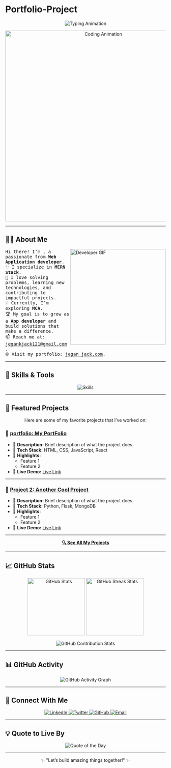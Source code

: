 # Portfolio-Project

<!-- Header Section -->
<p align="center">
  <img src="https://readme-typing-svg.demolab.com?font=Fira+Code&size=28&duration=3000&pause=500&color=26F7EB&center=true&vCenter=true&width=800&lines=Hello,+I'm+%3CJegan K%3E!+👋;A+Passionate+%3CFull stack Developer%3E+🌟;I+Love+Building+Creative+Solutions+🚀" alt="Typing Animation">
</p>

<p align="center">
  <img src="https://media.giphy.com/media/f6hnhHkks8bk4jwjh3/giphy.gif" alt="Coding Animation" width="600" />
</p>

---

## 🧑‍💻 **About Me**
<p>
  <img align="right" src="https://media.giphy.com/media/qgQUggAC3Pfv687qPC/giphy.gif" alt="Developer GIF" width="300" />
  <samp>
    Hi there! I’m <b><Your Name></b>, a passionate <b><Your Role></b> from <b>Web Application developer</b>.<br>
    ✨ I specialize in <b>MERN Stack</b>.<br>
    🚀 I love solving problems, learning new technologies, and contributing to impactful projects.<br>
    💡 Currently, I’m exploring <b>MCA</b>.<br>
    🏆 My goal is to grow as a <b>App developer</b> and build solutions that make a difference.<br>
    📫 Reach me at: <a href="mailto:jegankjack121@gmail.com">jegankjack121@gmail.com</a>.<br>
    🌐 Visit my portfolio: <a href="https://www.instagram.com/jega_pugal__555">jegan jack.com</a>.
  </samp>
</p>

---

## 🚀 **Skills & Tools**
<p align="center">
  <img src="https://skillicons.dev/icons?i=html,css,js,react,nodejs,python,mongodb,git,github,java&theme=light" alt="Skills">
</p>

---

## 🌟 **Featured Projects**
<p align="center">Here are some of my favorite projects that I’ve worked on:</p>

### 📌 [**portfolio: My PortFolio**](https://github.com/JegankarthiMCA/portfolio)
- 🔹 **Description:** Brief description of what the project does.
- 🔹 **Tech Stack:** HTML, CSS, JavaScript, React
- 🔹 **Highlights:** 
  - Feature 1
  - Feature 2
- 🔗 **Live Demo:** [Live Link](https://yourprojectlink.com)

---

### 📌 [**Project 2: Another Cool Project**](https://github.com/yourusername/project2)
- 🔹 **Description:** Brief description of what the project does.
- 🔹 **Tech Stack:** Python, Flask, MongoDB
- 🔹 **Highlights:**
  - Feature 1
  - Feature 2
- 🔗 **Live Demo:** [Live Link](https://yourprojectlink.com)

---

<p align="center">
  <a href="https://github.com/yourusername?tab=repositories"><b>🔍 See All My Projects</b></a>
</p>

---

## 📈 **GitHub Stats**
<p align="center">
  <img src="https://github-readme-stats.vercel.app/api?username=yourusername&show_icons=true&theme=radical&count_private=true" alt="GitHub Stats" height="180px" />
  <img src="https://github-readme-streak-stats.herokuapp.com/?user=yourusername&theme=radical" alt="GitHub Streak Stats" height="180px" />
</p>

<p align="center">
  <img src="https://github-profile-summary-cards.vercel.app/api/cards/profile-details?username=yourusername&theme=radical" alt="GitHub Contribution Stats" />
</p>

---

## 📊 **GitHub Activity**
<p align="center">
  <img src="https://github-readme-activity-graph.vercel.app/graph?username=yourusername&custom_title=GitHub%20Activity%20Graph&bg_color=0D1117&color=7F3FBF&line=7F3FBF&point=7F3FBF&area=true&hide_border=true" alt="GitHub Activity Graph" />
</p>

---

## 🔗 **Connect With Me**
<p align="center">
  <a href="https://linkedin.com/in/yourusername" target="_blank">
    <img src="https://img.shields.io/badge/LinkedIn-%230077B5.svg?style=for-the-badge&logo=linkedin&logoColor=white" alt="LinkedIn">
  </a>
  <a href="https://twitter.com/yourusername" target="_blank">
    <img src="https://img.shields.io/badge/Twitter-%231DA1F2.svg?style=for-the-badge&logo=twitter&logoColor=white" alt="Twitter">
  </a>
  <a href="https://github.com/yourusername" target="_blank">
    <img src="https://img.shields.io/badge/GitHub-%23181717.svg?style=for-the-badge&logo=github&logoColor=white" alt="GitHub">
  </a>
  <a href="mailto:your_email@gmail.com" target="_blank">
    <img src="https://img.shields.io/badge/Email-%23D14836.svg?style=for-the-badge&logo=gmail&logoColor=white" alt="Email">
  </a>
</p>

---

## 💡 **Quote to Live By**
<p align="center">
  <img src="https://quotes-github-readme.vercel.app/api?type=horizontal&theme=radical" alt="Quote of the Day">
</p>

---

<p align="center">
  ✨ "Let’s build amazing things together!" ✨
</p>
